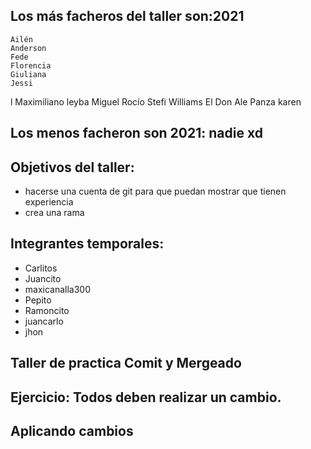 ## Los más facheros del taller son:2021

    Ailén
    Anderson
    Fede
    Florencia
    Giuliana
    Jessi
l    Maximiliano leyba
    Miguel
    Rocío
    Stefi
    Williams
    El Don Ale Panza
karen 



## Los menos facheron son 2021: nadie xd


## Objetivos del taller:
 * hacerse una cuenta de git para que puedan mostrar que tienen experiencia
 * crea una rama
## Integrantes temporales:
* Carlitos
* Juancito
*  maxicanalla300
* Pepito
* Ramoncito
* juancarlo
* jhon

## Taller de practica Comit y Mergeado
## Ejercicio: Todos deben realizar un cambio. 
## Aplicando cambios


